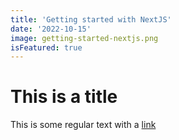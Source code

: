 ```yaml
---
title: 'Getting started with NextJS'
date: '2022-10-15'
image: getting-started-nextjs.png
isFeatured: true
---
```


# This is a title

This is some regular text with a [link](https:google.com)